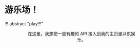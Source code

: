 # 游乐场！

!!! abstract "play!!!"
    <center class="" style="font-family:;font-size:;padding: 0 70px;">
        在这里，我想把一些有趣的 API 接入到我的主页里以供娱乐。
    </center>